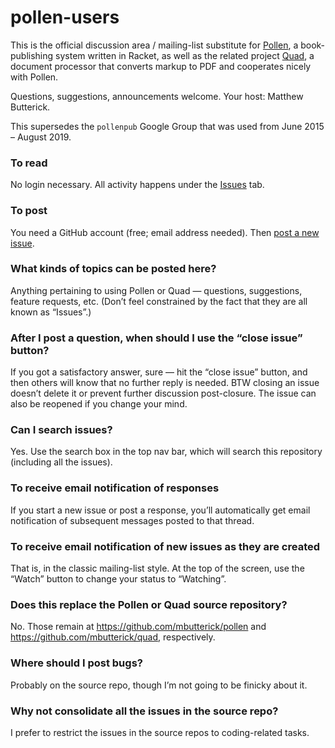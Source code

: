 # pollen-users

This is the official discussion area / mailing-list substitute for [Pollen](https://pollenpub.com), a book-publishing system written in Racket, as well as the related project [Quad](https://docs.racket-lang.org/quad/), a document processor that converts markup to PDF and cooperates nicely with Pollen.

Questions, suggestions, announcements welcome. Your host: Matthew Butterick.

This supersedes the `pollenpub` Google Group that was used from June 2015 – August 2019.

### To read

No login necessary. All activity happens under the [Issues](https://github.com/mbutterick/pollen-users/issues) tab.

### To post

You need a GitHub account (free; email address needed). Then [post a new issue](https://github.com/mbutterick/pollen-users/issues/new).


### What kinds of topics can be posted here?

Anything pertaining to using Pollen or Quad — questions, suggestions, feature requests, etc. (Don’t feel constrained by the fact that they are all known as “Issues”.)


### After I post a question, when should I use the “close issue” button?

If you got a satisfactory answer, sure — hit the “close issue” button, and then others will know that no further reply is needed. BTW closing an issue doesn’t delete it or prevent further discussion post-closure. The issue can also be reopened if you change your mind.


### Can I search issues?

Yes. Use the search box in the top nav bar, which will search this repository (including all the issues).


### To receive email notification of responses

If you start a new issue or post a response, you’ll automatically get email notification of subsequent messages posted to that thread.

### To receive email notification of new issues as they are created

That is, in the classic mailing-list style. At the top of the screen, use the “Watch” button to change your status to “Watching”.


### Does this replace the Pollen or Quad source repository?

No. Those remain at https://github.com/mbutterick/pollen and https://github.com/mbutterick/quad, respectively.


### Where should I post bugs?

Probably on the source repo, though I’m not going to be finicky about it.


### Why not consolidate all the issues in the source repo?

I prefer to restrict the issues in the source repos to coding-related tasks.


